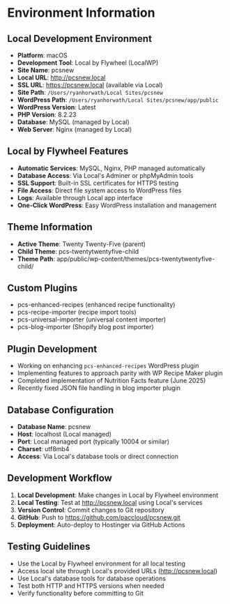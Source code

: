 # Environment Information

## Local Development Environment
- **Platform**: macOS
- **Development Tool**: Local by Flywheel (LocalWP)
- **Site Name**: pcsnew
- **Local URL**: http://pcsnew.local
- **SSL URL**: https://pcsnew.local (available via Local)
- **Site Path**: `/Users/ryanhorwath/Local Sites/pcsnew`
- **WordPress Path**: `/Users/ryanhorwath/Local Sites/pcsnew/app/public`
- **WordPress Version**: Latest
- **PHP Version**: 8.2.23
- **Database**: MySQL (managed by Local)
- **Web Server**: Nginx (managed by Local)

## Local by Flywheel Features
- **Automatic Services**: MySQL, Nginx, PHP managed automatically
- **Database Access**: Via Local's Adminer or phpMyAdmin tools
- **SSL Support**: Built-in SSL certificates for HTTPS testing
- **File Access**: Direct file system access to WordPress files
- **Logs**: Available through Local app interface
- **One-Click WordPress**: Easy WordPress installation and management

## Theme Information
- **Active Theme**: Twenty Twenty-Five (parent)
- **Child Theme**: pcs-twentytwentyfive-child
- **Theme Path**: app/public/wp-content/themes/pcs-twentytwentyfive-child/

## Custom Plugins
- pcs-enhanced-recipes (enhanced recipe functionality)
- pcs-recipe-importer (recipe import tools)
- pcs-universal-importer (universal content importer)
- pcs-blog-importer (Shopify blog post importer)

## Plugin Development
- Working on enhancing `pcs-enhanced-recipes` WordPress plugin
- Implementing features to approach parity with WP Recipe Maker plugin
- Completed implementation of Nutrition Facts feature (June 2025)
- Recently fixed JSON file handling in blog importer plugin

## Database Configuration
- **Database Name**: pcsnew
- **Host**: localhost (Local managed)
- **Port**: Local managed port (typically 10004 or similar)
- **Charset**: utf8mb4
- **Access**: Via Local's database tools or direct connection

## Development Workflow
1. **Local Development**: Make changes in Local by Flywheel environment
2. **Local Testing**: Test at http://pcsnew.local using Local's services
3. **Version Control**: Commit changes to Git repository
4. **GitHub**: Push to https://github.com/paccloud/pcsnew.git
5. **Deployment**: Auto-deploy to Hostinger via GitHub Actions

## Testing Guidelines
- Use the Local by Flywheel environment for all local testing
- Access local site through Local's provided URLs (http://pcsnew.local)
- Use Local's database tools for database operations
- Test both HTTP and HTTPS versions when needed
- Verify functionality before committing to Git
